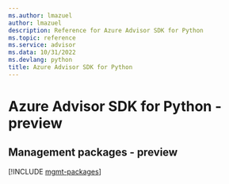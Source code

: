 ```yaml
---
ms.author: lmazuel
author: lmazuel
description: Reference for Azure Advisor SDK for Python
ms.topic: reference
ms.service: advisor
ms.data: 10/31/2022
ms.devlang: python
title: Azure Advisor SDK for Python
---
```

# Azure Advisor SDK for Python - preview

## Management packages - preview
[!INCLUDE [mgmt-packages](advisor-mgmt-index.md)]
